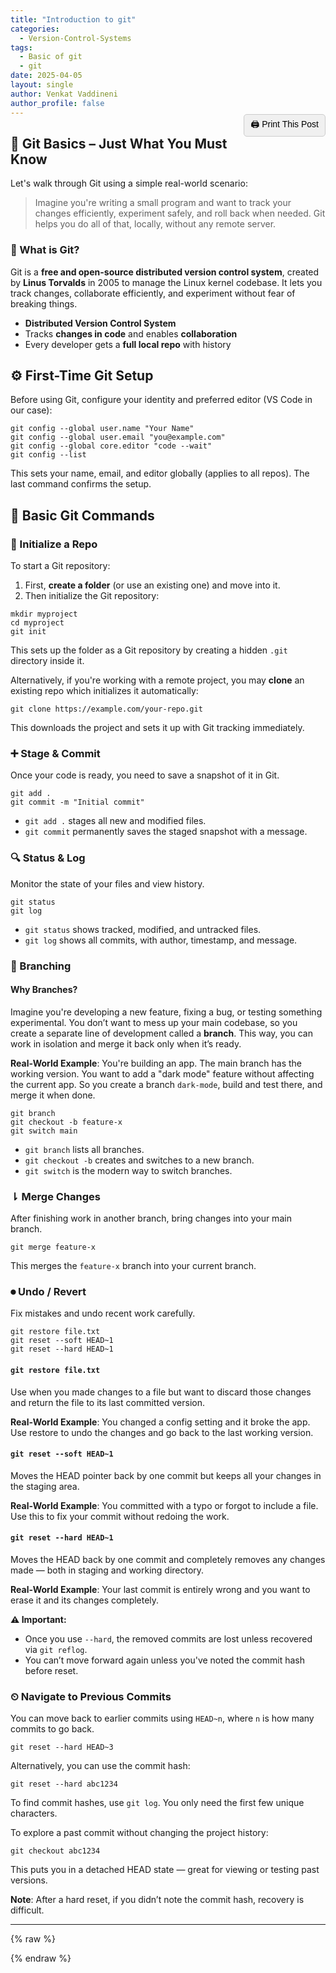```yaml
---
title: "Introduction to git"
categories: 
  - Version-Control-Systems
tags: 
  - Basic of git
  - git
date: 2025-04-05
layout: single
author: Venkat Vaddineni
author_profile: false
---
```

<button onclick="printPost()" class="print-btn">🖨️ Print This Post</button>
## 🧠 Git Basics – Just What You Must Know
Let's walk through Git using a simple real-world scenario:
> Imagine you're writing a small program and want to track your changes efficiently, experiment safely, and roll back when needed. Git helps you do all of that, locally, without any remote server.

### 📌 What is Git?
Git is a **free and open-source distributed version control system**, created by **Linus Torvalds** in 2005 to manage the Linux kernel codebase.
It lets you track changes, collaborate efficiently, and experiment without fear of breaking things.
- **Distributed Version Control System**
- Tracks **changes in code** and enables **collaboration**
- Every developer gets a **full local repo** with history

## ⚙️ First-Time Git Setup
Before using Git, configure your identity and preferred editor (VS Code in our case):

```
git config --global user.name "Your Name"
git config --global user.email "you@example.com"
git config --global core.editor "code --wait"
git config --list
```

This sets your name, email, and editor globally (applies to all repos). The last command confirms the setup.

## 🔧 Basic Git Commands
### 📁 Initialize a Repo
To start a Git repository:
1. First, **create a folder** (or use an existing one) and move into it.
2. Then initialize the Git repository:

```
mkdir myproject
cd myproject
git init
```

This sets up the folder as a Git repository by creating a hidden `.git` directory inside it.

Alternatively, if you're working with a remote project, you may **clone** an existing repo which initializes it automatically:

```
git clone https://example.com/your-repo.git
```

This downloads the project and sets it up with Git tracking immediately.

### ➕ Stage & Commit
Once your code is ready, you need to save a snapshot of it in Git.

```
git add .
git commit -m "Initial commit"
```

- `git add .` stages all new and modified files.
- `git commit` permanently saves the staged snapshot with a message.

### 🔍 Status & Log
Monitor the state of your files and view history.

```
git status
git log
```

- `git status` shows tracked, modified, and untracked files.
- `git log` shows all commits, with author, timestamp, and message.

### 🔀 Branching

#### Why Branches?
Imagine you're developing a new feature, fixing a bug, or testing something experimental. You don’t want to mess up your main codebase, so you create a separate line of development called a **branch**. This way, you can work in isolation and merge it back only when it’s ready.

**Real-World Example**: 
You're building an app. The main branch has the working version. You want to add a "dark mode" feature without affecting the current app. So you create a branch `dark-mode`, build and test there, and merge it when done.

```
git branch
git checkout -b feature-x
git switch main
```

- `git branch` lists all branches.
- `git checkout -b` creates and switches to a new branch.
- `git switch` is the modern way to switch branches.

### ⇂ Merge Changes
After finishing work in another branch, bring changes into your main branch.

```
git merge feature-x
```

This merges the `feature-x` branch into your current branch.

### ⏺ Undo / Revert
Fix mistakes and undo recent work carefully.

```
git restore file.txt
git reset --soft HEAD~1
git reset --hard HEAD~1
```

#### `git restore file.txt`
Use when you made changes to a file but want to discard those changes and return the file to its last committed version.

**Real-World Example**: You changed a config setting and it broke the app. Use restore to undo the changes and go back to the last working version.

#### `git reset --soft HEAD~1`
Moves the HEAD pointer back by one commit but keeps all your changes in the staging area.

**Real-World Example**: You committed with a typo or forgot to include a file. Use this to fix your commit without redoing the work.

#### `git reset --hard HEAD~1`
Moves the HEAD back by one commit and completely removes any changes made — both in staging and working directory.

**Real-World Example**: Your last commit is entirely wrong and you want to erase it and its changes completely.

**⚠️ Important:**
- Once you use `--hard`, the removed commits are lost unless recovered via `git reflog`.
- You can’t move forward again unless you've noted the commit hash before reset.

### ⏲ Navigate to Previous Commits
You can move back to earlier commits using `HEAD~n`, where `n` is how many commits to go back.

```
git reset --hard HEAD~3
```

Alternatively, you can use the commit hash:

```
git reset --hard abc1234
```

To find commit hashes, use `git log`. You only need the first few unique characters.

To explore a past commit without changing the project history:

```
git checkout abc1234
```

This puts you in a detached HEAD state — great for viewing or testing past versions.

**Note**: After a hard reset, if you didn’t note the commit hash, recovery is difficult.

---

{% raw %}
<script>
function printPost() {
  const printContent = document.querySelector('.page__content');
  const original = document.body.innerHTML;
  document.body.innerHTML = `<main>${printContent.innerHTML}</main>`;
  window.print();
  document.body.innerHTML = original;
  location.reload();
}
</script>

<style>
.print-btn {
  float: right;
  margin-top: -20px;
  margin-bottom: 20px;
  background: #f0f0f0;
  border: 1px solid #ccc;
  padding: 5px 10px;
  font-size: 14px;
  cursor: pointer;
  border-radius: 5px;
}

@media print {
  header, footer, nav, aside, .print-btn {
    display: none !important;
  }
  main {
    width: 100%;
    margin: 0 auto;
  }
}
</style>
{% endraw %}

